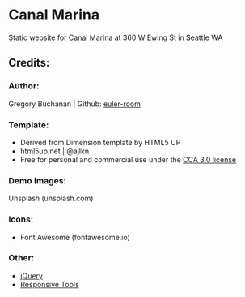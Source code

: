 # Canal Marina
 Static website for [Canal Marina](https://canal-marina.com) at 360 W Ewing St in Seattle WA

## Credits:
###  Author: 
Gregory Buchanan | Github: [euler-room](https://github.com/euler-room)

### Template:
- Derived from Dimension template by HTML5 UP
- html5up.net | @ajlkn
- Free for personal and commercial use under the [CCA 3.0 license](html5up.net/license)

### Demo Images:
Unsplash (unsplash.com)

### Icons:
- Font Awesome (fontawesome.io)

### Other:
- [jQuery](jquery.com)
- [Responsive Tools](github.com/ajlkn/responsive-tools)
